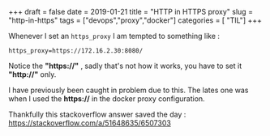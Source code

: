 +++
draft = false
date = 2019-01-21
title = "HTTP in HTTPS proxy"
slug = "http-in-https"
tags = ["devops","proxy","docker"]
categories = [ "TIL"]
+++

Whenever I set an `https_proxy` I am tempted to something like :

`https_proxy=https://172.16.2.30:8080/`

Notice the **"https://"** , sadly that's not how it works, you have to set it **"http://"** only.

I have previously been caught in problem due to this. The lates one was when I used the **https://** in the docker proxy configuration.

Thankfully this stackoverflow answer saved the day : https://stackoverflow.com/a/51648635/6507303